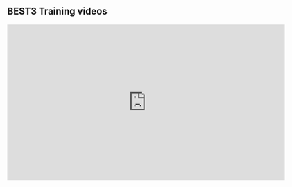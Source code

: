 ## BEST3 Training videos

<iframe src="https://player.vimeo.com/video/292925157" width="640" height="360" frameborder="0" webkitallowfullscreen mozallowfullscreen allowfullscreen></iframe>
